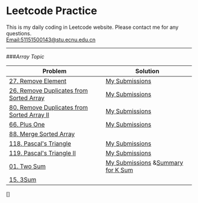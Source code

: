 # Leetcode Practice

This is my daily coding in Leetcode website. Please contact me for any questions.  
[Email:51151500143@stu.ecnu.edu.cn](51151500143@stu.ecnu.edu.cn) 

---

###_Array Topic_


Problem | Solution
---|---
[27. Remove Element](https://leetcode.com/problems/remove-element/)| [My Submissions](https://github.com/yeran20080825/Leetcode/blob/master/removeElement.cpp)
[26. Remove Duplicates from Sorted Array](https://leetcode.com/problems/remove-duplicates-from-sorted-array/) |  [My Submissions](https://github.com/yeran20080825/Leetcode/blob/master/removeElement.cpp)
[80. Remove Duplicates from Sorted Array II](https://leetcode.com/problems/remove-duplicates-from-sorted-array-ii/)| [My Submissions](https://github.com/yeran20080825/Leetcode/blob/master/removeElementTwo.cpp)
[66. Plus One](https://leetcode.com/problems/plus-one/)|[My Submissions](https://github.com/yeran20080825/Leetcode/blob/master/plusOne.cpp)
[88. Merge Sorted Array ](https://leetcode.com/problems/merge-sorted-array/)|[]()
[118. Pascal's Triangle](https://leetcode.com/problems/pascals-triangle/)|[My Submissions](https://github.com/yeran20080825/Leetcode/blob/master/triangle.cpp)
[119. Pascal's Triangle II](https://leetcode.com/problems/pascals-triangle-ii/)|[My Submissions](https://github.com/yeran20080825/Leetcode/blob/master/triangleTwo.cpp)
[01. Two Sum ](https://leetcode.com/problems/two-sum/)|[My Submissions](https://github.com/yeran20080825/Leetcode/blob/master/twoSum.cpp) &[Summary for K Sum](http://www.sigmainfy.com/blog/summary-of-ksum-problems.html)
[15. 3Sum](https://leetcode.com/problems/3sum/)|
[]